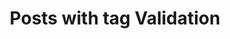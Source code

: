 ---
layout: tag
title: Posts with tag Validation
summary: posts with tag Validation
tag: validation
permalink: /tags/validation/
sitemap: false
---